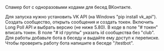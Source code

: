 Спамер бот с одноразовыми кодами для бесед ВКонтакте.

Для запуска нужно установить VK API (на Windows "pip install vk_api"). Создать сообщество, открыть сообщения и создать токен. Включить Long Poll API и выбрать версию (не ниже 5.80). В коде в поле "# токен" вписать токен. В поле "# id группы" указать id сообщества без "club".
Для работы добавьте бота в беседу и выдайте ему доступ к переписке. Чтобы проверить работу бота напишите в беседе "/testbot".
